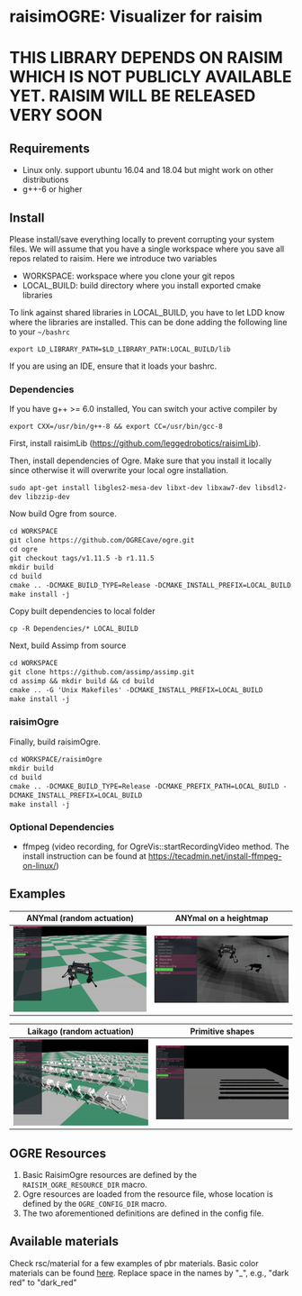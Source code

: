 # raisimOGRE: Visualizer for raisim

# THIS LIBRARY DEPENDS ON RAISIM WHICH IS NOT PUBLICLY AVAILABLE YET. RAISIM WILL BE RELEASED VERY SOON #

## Requirements
- Linux only. support ubuntu 16.04 and 18.04 but might work on other distributions
- g++-6 or higher

## Install

Please install/save everything locally to prevent corrupting your system files. We will assume that you have a single workspace where you save all repos related to raisim. Here we introduce two variables

- WORKSPACE: workspace where you clone your git repos
- LOCAL_BUILD: build directory where you install exported cmake libraries

To link against shared libraries in LOCAL_BUILD, you have to let LDD know where the libraries are installed. This can be done adding the following line to your ```~/bashrc```

```commandline
export LD_LIBRARY_PATH=$LD_LIBRARY_PATH:LOCAL_BUILD/lib
```

If you are using an IDE, ensure that it loads your bashrc. 

### Dependencies
If you have g++ >= 6.0 installed, You can switch your active compiler by
```commandline
export CXX=/usr/bin/g++-8 && export CC=/usr/bin/gcc-8
```

First, install raisimLib (https://github.com/leggedrobotics/raisimLib).

Then, install dependencies of Ogre. Make sure that you install it locally since otherwise it will overwrite your local ogre installation.
```commandline
sudo apt-get install libgles2-mesa-dev libxt-dev libxaw7-dev libsdl2-dev libzzip-dev
```

Now build Ogre from source.
```commandline
cd WORKSPACE
git clone https://github.com/OGRECave/ogre.git
cd ogre
git checkout tags/v1.11.5 -b r1.11.5
mkdir build
cd build
cmake .. -DCMAKE_BUILD_TYPE=Release -DCMAKE_INSTALL_PREFIX=LOCAL_BUILD
make install -j
```

Copy built dependencies to local folder 
```commandline
cp -R Dependencies/* LOCAL_BUILD
```

Next, build Assimp from source
```commandline
cd WORKSPACE
git clone https://github.com/assimp/assimp.git
cd assimp && mkdir build && cd build
cmake .. -G 'Unix Makefiles' -DCMAKE_INSTALL_PREFIX=LOCAL_BUILD
make install -j
```

### raisimOgre
Finally, build raisimOgre.
```commandline
cd WORKSPACE/raisimOgre
mkdir build
cd build
cmake .. -DCMAKE_BUILD_TYPE=Release -DCMAKE_PREFIX_PATH=LOCAL_BUILD -DCMAKE_INSTALL_PREFIX=LOCAL_BUILD
make install -j
```

### Optional Dependencies
- ffmpeg (video recording, for OgreVis::startRecordingVideo method. The install instruction can be found at https://tecadmin.net/install-ffmpeg-on-linux/)

## Examples
ANYmal (random actuation) | ANYmal on a heightmap  
:-----------------------------------:|:------------------------------------:
![alt-text-1](img/anymal.gif "title-1") | ![alt-text-2](img/heightmap.gif "title-2")

Laikago (random actuation)   | Primitive shapes  
:-----------------------------------:|:------------------------------------:
![alt-text-1](img/laikago.gif "title-1") | ![alt-text-2](img/primitives.gif "title-2")

## OGRE Resources
1. Basic RaisimOgre resources are defined by the `RAISIM_OGRE_RESOURCE_DIR` macro.
2. Ogre resources are loaded from the resource file, whose location is defined by the `OGRE_CONFIG_DIR` macro.
3. The two aforementioned definitions are defined in the config file.

## Available materials
Check rsc/material for a few examples of pbr materials. 
Basic color materials can be found [here](https://www.rapidtables.com/web/color/RGB_Color.html). Replace space in the names by "_", e.g., "dark red" to "dark_red"


